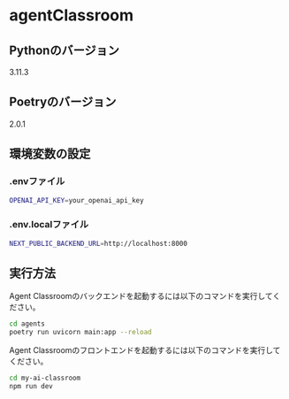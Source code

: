 # agentClassroom

## Pythonのバージョン
3.11.3

## Poetryのバージョン
2.0.1

## 環境変数の設定

### .envファイル

```bash
OPENAI_API_KEY=your_openai_api_key
```

### .env.localファイル

```bash
NEXT_PUBLIC_BACKEND_URL=http://localhost:8000
```

## 実行方法

Agent Classroomのバックエンドを起動するには以下のコマンドを実行してください。
```bash
cd agents
poetry run uvicorn main:app --reload
```

Agent Classroomのフロントエンドを起動するには以下のコマンドを実行してください。
```bash
cd my-ai-classroom
npm run dev
```
